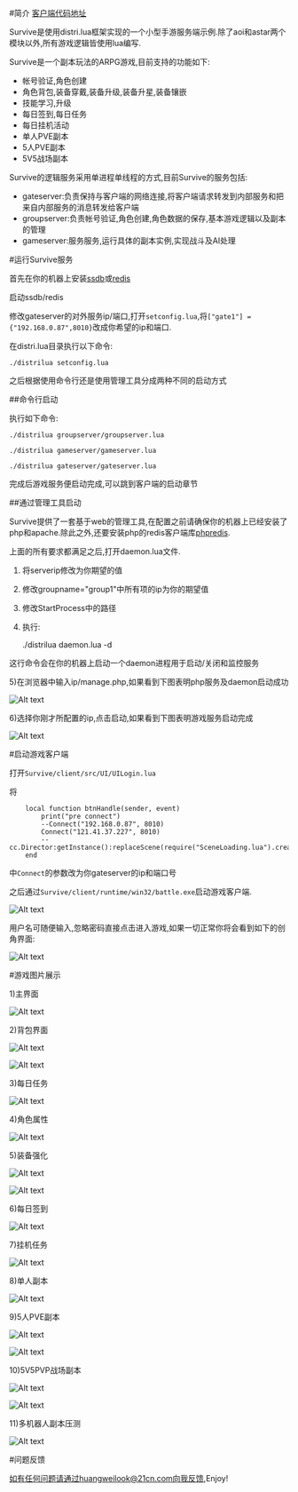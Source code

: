 #简介
[客户端代码地址](http://code.taobao.org/p/surviveclient/src/)

Survive是使用distri.lua框架实现的一个小型手游服务端示例.除了aoi和astar两个模块以外,所有游戏逻辑皆使用lua编写.

Survive是一个副本玩法的ARPG游戏,目前支持的功能如下:

* 帐号验证,角色创建
* 角色背包,装备穿戴,装备升级,装备升星,装备镶嵌
* 技能学习,升级
* 每日签到,每日任务
* 每日挂机活动
* 单人PVE副本
* 5人PVE副本
* 5V5战场副本

Survive的逻辑服务采用单进程单线程的方式,目前Survive的服务包括:

* gateserver:负责保持与客户端的网络连接,将客户端请求转发到内部服务和把来自内部服务的消息转发给客户端
* groupserver:负责帐号验证,角色创建,角色数据的保存,基本游戏逻辑以及副本的管理
* gameserver:服务服务,运行具体的副本实例,实现战斗及AI处理

    
#运行Survive服务

首先在你的机器上安装[ssdb](https://github.com/ideawu/ssdb/)或[redis](http://www.redis.io/)

启动ssdb/redis

修改gateserver的对外服务ip/端口,打开`setconfig.lua`,将`["gate1"] = {"192.168.0.87",8010}`改成你希望的ip和端口.

在distri.lua目录执行以下命令:

	./distrilua setconfig.lua
    
之后根据使用命令行还是使用管理工具分成两种不同的启动方式

##命令行启动

执行如下命令:

	./distrilua groupserver/groupserver.lua 
	
    ./distrilua gameserver/gameserver.lua
    
    ./distrilua gateserver/gateserver.lua
    
完成后游戏服务便启动完成,可以跳到客户端的启动章节


##通过管理工具启动

Survive提供了一套基于web的管理工具,在配置之前请确保你的机器上已经安装了php和apache.除此之外,还要安装php的redis客户端库[phpredis](https://github.com/phpredis/phpredis).

上面的所有要求都满足之后,打开daemon.lua文件.

1) 将serverip修改为你期望的值

2) 修改groupname="group1"中所有项的ip为你的期望值

3) 修改StartProcess中的路径

4) 执行:

	./distrilua daemon.lua -d
    
这行命令会在你的机器上启动一个daemon进程用于启动/关闭和监控服务

5)在浏览器中输入ip/manage.php,如果看到下图表明php服务及daemon启动成功

![Alt text](img/web1.png)

6)选择你刚才所配置的ip,点击启动,如果看到下图表明游戏服务启动完成

![Alt text](img/web2.png)

#启动游戏客户端

打开`Survive/client/src/UI/UILogin.lua`

将

        local function btnHandle(sender, event)
            print("pre connect")
            --Connect("192.168.0.87", 8010)
            Connect("121.41.37.227", 8010)
            --cc.Director:getInstance():replaceScene(require("SceneLoading.lua").create())
        end

中`Connect`的参数改为你gateserver的ip和端口号

之后通过`Survive/client/runtime/win32/battle.exe`启动游戏客户端.

![Alt text](img/survive1.jpg)

用户名可随便输入,忽略密码直接点击进入游戏,如果一切正常你将会看到如下的创角界面:

![Alt text](img/survive2.jpg)

#游戏图片展示

1)主界面

![Alt text](img/survive3.jpg)

2)背包界面

![Alt text](img/survive4.jpg)

![Alt text](img/survive7.jpg)

3)每日任务

![Alt text](img/survive5.jpg)

4)角色属性

![Alt text](img/survive6.jpg)

5)装备强化

![Alt text](img/survive8.jpg)

![Alt text](img/survive9.jpg)

6)每日签到

![Alt text](img/survive10.jpg)

7)挂机任务

![Alt text](img/survive11.jpg)

8)单人副本

![Alt text](img/survive12.jpg)

9)5人PVE副本

![Alt text](img/survive13.jpg)

![Alt text](img/survive14.jpg)

10)5V5PVP战场副本

![Alt text](img/survive15.jpg)

![Alt text](img/survive16.jpg)

11)多机器人副本压测

![Alt text](img/survive17.jpg)

#问题反馈

如有任何问题请通过huangweilook@21cn.com向我反馈,Enjoy!
